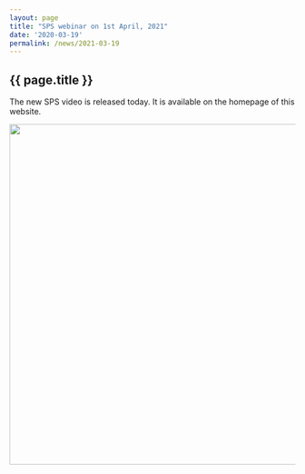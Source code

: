 ```yaml
---
layout: page
title: "SPS webinar on 1st April, 2021"
date: '2020-03-19'
permalink: /news/2021-03-19
---
```


## {{ page.title }}

The new SPS video is released today. It is available on the homepage of this website.  

<img src="https://stratigraphy.org/subcommission-permian/images/flyer MS.jpg" alt="" style="width:600px" />  

